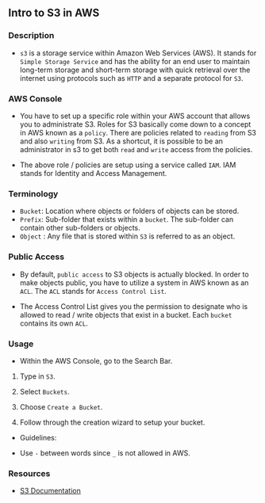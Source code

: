 ## Intro to S3 in AWS

### Description

- `s3` is a storage service within Amazon Web Services (AWS). It stands for `Simple Storage Service` and has the ability for an end user to maintain long-term storage and short-term storage with quick retrieval over the internet using protocols such as `HTTP` and a separate protocol for `S3`.

### AWS Console

- You have to set up a specific role within your AWS account that allows you to administrate S3. Roles for S3 basically come down to a concept in AWS known as a `policy`. There are policies related to `reading` from S3 and also `writing` from S3. As a shortcut, it is possible to be an administrator in s3 to get both `read` and `write` access from the policies.

- The above role / policies are setup using a service called `IAM`. IAM stands for Identity and Access Management.

### Terminology

- `Bucket`: Location where objects or folders of objects can be stored.
- `Prefix`: Sub-folder that exists within a `bucket`. The sub-folder can contain other sub-folders or objects.
- `Object` : Any file that is stored within `S3` is referred to as an object.

### Public Access

- By default, `public access` to S3 objects is actually blocked. In order to make objects public, you have to utilize a system in AWS known as an `ACL`. The `ACL` stands for `Access Control List`.

- The Access Control List gives you the permission to designate who is allowed to read / write objects that exist in a bucket. Each `bucket` contains its own `ACL`.

### Usage

- Within the AWS Console, go to the Search Bar.

1. Type in `S3`.

2. Select `Buckets`.

3. Choose `Create a Bucket`.

4. Follow through the creation wizard to setup your bucket.

- Guidelines:

- Use `-` between words since `_` is not allowed in AWS.

### Resources

- [S3 Documentation](https://docs.aws.amazon.com/s3/index.html)
